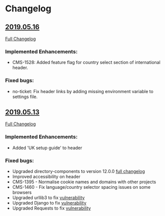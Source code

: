 # Changelog

## [2019.05.16](https://github.com/uktrade/invest-pir-ui/releases/tag/2019.05.16)
[Full Changelog](https://github.com/uktrade/invest-pir-ui/releases/tag/2019.05.13...2019.05.16)

### Implemented Enhancements:
- CMS-1528: Added feature flag for country select section of international header.

### Fixed bugs:
- no-ticket: Fix header links by adding missing environment variable to settings file.


## [2019.05.13](https://github.com/uktrade/invest-pir-ui/releases/tag/2019.05.13)
[Full Changelog](https://github.com/uktrade/invest-pir-ui/releases/tag/v2.0.0...2019.05.13)

### Implemented Enhancements:

- Added 'UK setup guide' to header

### Fixed bugs:

- Upgraded directory-components to version 12.0.0 [full changelog](https://github.com/uktrade/directory-components/blob/master/CHANGELOG.md#1200)
- Improved accessibility on header
- CMS-1395 - Normalise cookie names and domains with other projects
- CMS-1460 - Fix language/country selector spacing issues on some browsers
- Upgraded urllib3 to fix [vulnerability](https://nvd.nist.gov/vuln/detail/CVE-2019-11324)
- Upgraded Django to fix [vulnerability](https://nvd.nist.gov/vuln/detail/CVE-2019-6975)
- Upgraded Requests to fix [vulnerability](https://nvd.nist.gov/vuln/detail/CVE-2018-18074)
